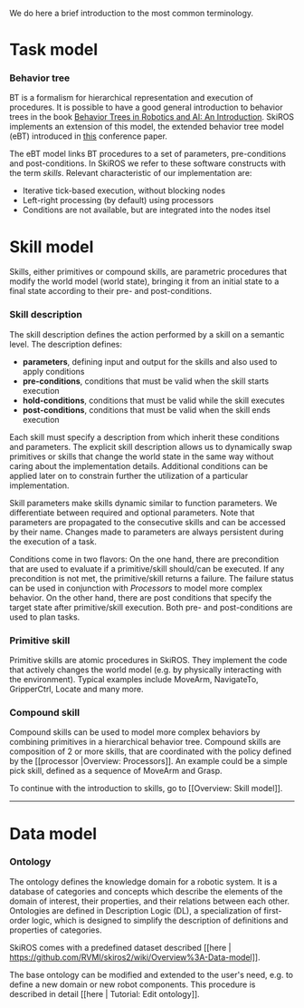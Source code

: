 We do here a brief introduction to the most common terminology.

# Task model
### Behavior tree
BT is a formalism for hierarchical representation and execution of procedures. It is possible to have a good general introduction to behavior trees in the book [Behavior Trees in Robotics and AI: An Introduction](https://www.researchgate.net/publication/319463746_Behavior_Trees_in_Robotics_and_AI_An_Introduction). SkiROS implements an extension of this model, the extended behavior tree model (eBT) introduced in [this](https://www.researchgate.net/publication/321820909_Extended_behavior_trees_for_quick_definition_of_flexible_robotic_tasks) conference paper. 

The eBT model links BT procedures to a set of parameters, pre-conditions and post-conditions. In SkiROS we refer to these software constructs with the term _skills_. Relevant characteristic of our implementation are:

* Iterative tick-based execution, without blocking nodes
* Left-right processing (by default) using processors
* Conditions are not available, but are integrated into the nodes itsel

# Skill model

Skills, either primitives or compound skills, are parametric procedures that modify the world model (world state), bringing it from an initial state to a final state according to their pre- and post-conditions.

### Skill description
The skill description defines the action performed by a skill on a semantic level.
The description defines: 
* **parameters**, defining input and output for the skills and also used to apply conditions
* **pre-conditions**, conditions that must be valid when the skill starts execution
* **hold-conditions**, conditions that must be valid while the skill executes
* **post-conditions**, conditions that must be valid when the skill ends execution

Each skill must specify a description from which inherit these conditions and parameters.
The explicit skill description allows us to dynamically swap primitives or skills that change the world state in the same way without caring about the implementation details. Additional conditions can be applied later on to constrain further the utilization of a particular implementation.

Skill parameters make skills dynamic similar to function parameters.
We differentiate between required and optional parameters.
Note that parameters are propagated to the consecutive skills and can be accessed by their name.
Changes made to parameters are always persistent during the execution of a task.

Conditions come in two flavors: On the one hand, there are precondition that are used to evaluate if a primitive/skill should/can be executed. If any precondition is not met, the primitive/skill returns a failure. The failure status can be used in conjunction with _Processors_ to model more complex behavior.
On the other hand, there are post conditions that specify the target state after primitive/skill execution.
Both pre- and post-conditions are used to plan tasks.

### Primitive skill
Primitive skills are atomic procedures in SkiROS.
They implement the code that actively changes the world model (e.g. by physically interacting with the environment).
Typical examples include MoveArm, NavigateTo, GripperCtrl, Locate and many more.

### Compound skill
Compound skills can be used to model more complex behaviors by combining primitives in a hierarchical behavior tree.
Compound skills are composition of 2 or more skills, that are coordinated with the policy defined by the [[processor |Overview: Processors]].
An example could be a simple pick skill, defined as a sequence of MoveArm and Grasp.

To continue with the introduction to skills, go to [[Overview: Skill model]].

***

# Data model

### Ontology
The ontology defines the knowledge domain for a robotic system.
It is a database of categories and concepts which describe the elements of the domain of interest, their properties, and their relations between each other.
Ontologies are defined in Description Logic (DL), a specialization of first-order logic, which is designed to simplify the description of definitions and properties of categories.

SkiROS comes with a predefined dataset described [[here | https://github.com/RVMI/skiros2/wiki/Overview%3A-Data-model]]. 

The base ontology can be modified and extended to the user's need, e.g. to define a new domain or new robot components. This procedure is described in detail [[here | Tutorial: Edit ontology]].